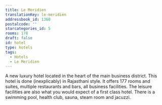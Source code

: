 ```yaml
---
title: Le Meridien
translationKey: le-meridien
addressbook_id: 1360
postalcode: ''
starcategories_id: 5
rooms: 178
draft: false
id: hotel
type: hotels
tags:
  - Hotels
  - Le Meridien
---
```

A new luxury hotel located in the heart of the main business district. This hotel is done (inexplicably) in Rajasthani style. It offers 177 rooms and suites, multiple restaurants and bars, all business facilities. The leisure facilities are also what you would expect of a first class hotel. There is a swimming pool, health club, sauna, steam room and jacuzzi.